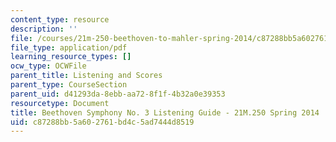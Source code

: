 ```yaml
---
content_type: resource
description: ''
file: /courses/21m-250-beethoven-to-mahler-spring-2014/c87288bb5a602761bd4c5ad7444d8519_MIT9_14S14_BeethSymphNo.3Guide.pdf
file_type: application/pdf
learning_resource_types: []
ocw_type: OCWFile
parent_title: Listening and Scores
parent_type: CourseSection
parent_uid: d41293da-8ebb-aa72-8f1f-4b32a0e39353
resourcetype: Document
title: Beethoven Symphony No. 3 Listening Guide - 21M.250 Spring 2014
uid: c87288bb-5a60-2761-bd4c-5ad7444d8519
---
```

